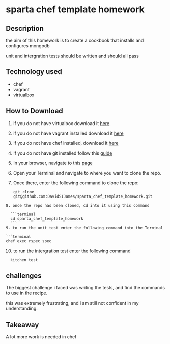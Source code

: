 # sparta chef template homework

## Description
the aim of this homework is to create a cookbook that installs and configures mongodb

unit and intergration tests should be written and should all pass

## Technology used
* chef
* vagrant
* virtualbox

## How to Download
1. if you do not have virtualbox download it [here](https://www.virtualbox.org/wiki/Downloads)

2. if you do not have vagrant installed download it [here](https://www.vagrantup.com/downloads.html)

3. If you do not have chef installed, download it [here](https://downloads.chef.io/chef)

4. If you do not have git installed follow this [guide](https://gist.github.com/derhuerst/1b15ff4652a867391f03)

5. In your browser, navigate to this [page](https://github.com/DavidSIJames/sparta_chef_template_homework)

6. Open your Terminal and navigate to where you want to clone the repo.

7. Once there, enter the following command to clone the repo:

	```terminal
	git clone git@github.com:DavidSIJames/sparta_chef_template_homework.git
  ```
8. once the repo has been cloned, cd into it using this command

	```terminal
	cd sparta_chef_template_homework
	```
9. to run the unit test enter the following command into the Terminal

```terminal
  chef exec rspec spec
```  
10. to run the intergration test enter the following command

```Terminal
  kitchen test
```
## challenges

The biggest challenge i faced was writing the tests, and find the commands to use in the recipe.

this was extremely frustrating, and i am still not confident in my understanding.

## Takeaway

A lot more work is needed in chef
